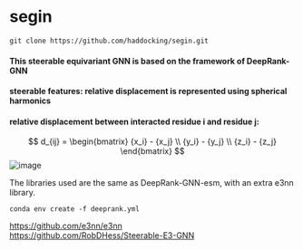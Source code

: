 # segin
```
git clone https://github.com/haddocking/segin.git
```
#### This steerable equivariant GNN is based on the framework of DeepRank-GNN 
#### steerable features: relative displacement is represented using spherical harmonics 
#### relative displacement between interacted residue i and residue j: 
$$ d_{ij} = \begin{bmatrix}
{x_i} - {x_j} \\
{y_i} - {y_j} \\
{z_i} - {z_j}
\end{bmatrix}
$$
![image](https://github.com/user-attachments/assets/c041606b-a119-4d93-9bd8-7156cc775bde)


The libraries used are the same as DeepRank-GNN-esm, with an extra e3nn library.  

```
conda env create -f deeprank.yml
```
https://github.com/e3nn/e3nn  
https://github.com/RobDHess/Steerable-E3-GNN

